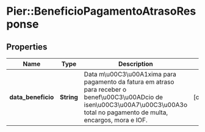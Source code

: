 # Pier::BeneficioPagamentoAtrasoResponse

## Properties
Name | Type | Description | Notes
------------ | ------------- | ------------- | -------------
**data_beneficio** | **String** | Data m\u00C3\u00A1xima para pagamento da fatura em atraso para receber o benef\u00C3\u00ADcio de isen\u00C3\u00A7\u00C3\u00A3o total no pagamento de multa, encargos, mora e IOF. | [optional] 



